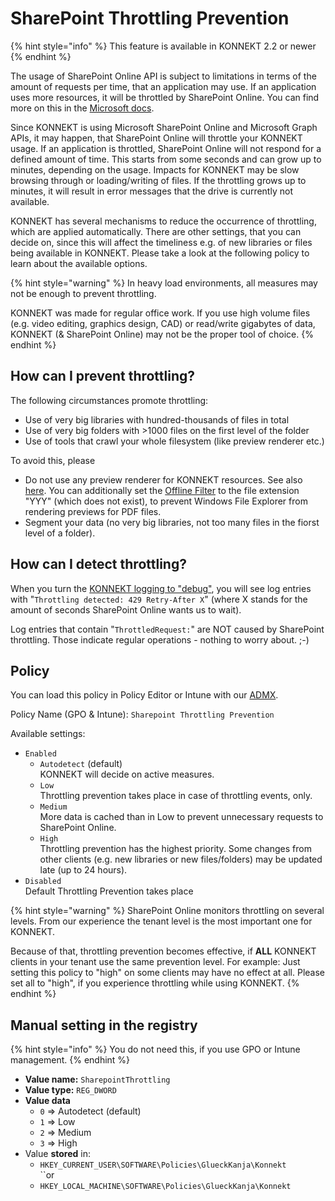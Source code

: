 # SharePoint Throttling Prevention

{% hint style="info" %}
This feature is available in KONNEKT 2.2 or newer
{% endhint %}

The usage of SharePoint Online API is subject to limitations in terms of the amount of requests per time, that an application may use. If an application uses more resources, it will be throttled by SharePoint Online. You can find more on this in the [Microsoft docs](https://learn.microsoft.com/en-us/sharepoint/dev/general-development/how-to-avoid-getting-throttled-or-blocked-in-sharepoint-online).

Since KONNEKT is using Microsoft SharePoint Online and Microsoft Graph APIs, it may happen, that SharePoint Online will throttle your KONNEKT usage. If an application is throttled, SharePoint Online will not respond for a defined amount of time. This starts from some seconds and can grow up to minutes, depending on the usage. Impacts for KONNEKT may be slow browsing through or loading/writing of files. If the throttling grows up to minutes, it will result in error messages that the drive is currently not available.

KONNEKT has several mechanisms to reduce the occurrence of throttling, which are applied automatically. There are other settings, that you can decide on, since this will affect the timeliness e.g. of new libraries or files being available in KONNEKT. Please take a look at the following policy to learn about the available options.

{% hint style="warning" %}
In heavy load environments, all measures may not be enough to prevent throttling.

KONNEKT was made for regular office work. If you use high volume files (e.g. video editing, graphics design, CAD) or read/write gigabytes of data, KONNEKT (& SharePoint Online) may not be the proper tool of choice.
{% endhint %}

## How can I prevent throttling?

The following circumstances promote throttling:

* Use of very big libraries with hundred-thousands of files in total
* Use of very big folders with >1000 files on the first level of the folder
* Use of tools that crawl your whole filesystem (like preview renderer etc.)

To avoid this, please

* Do not use any preview renderer for KONNEKT resources. See also [here](offline-attribute.md). You can additionally set the [Offline Filter](offline-attribute.md#exclude-dedicated-file-types-from-offline-attribute-filter) to the file extension "YYY" (which does not exist), to prevent Windows File Explorer from rendering previews for PDF files.
* Segment your data (no very big libraries, not too many files in the fiorst level of a folder).

## How can I detect throttling?

When you turn the [KONNEKT logging to "debug"](logging.md#log-level), you will see log entries with "`Throttling detected: 429 Retry-After X`" (where X stands for the amount of seconds SharePoint Online wants us to wait).

Log entries that contain "`ThrottledRequest:`" are NOT caused by SharePoint throttling. Those indicate regular operations - nothing to worry about. ;-)

## Policy

You can load this policy in Policy Editor or Intune with our [ADMX](../management-options/settings-via-gpo.md#admx-file).

Policy Name (GPO & Intune): `Sharepoint Throttling Prevention`

Available settings:

* `Enabled`
  * `Autodetect` (default)\
    KONNEKT will decide on active measures.
  * `Low`\
    Throttling prevention takes place in case of throttling events, only.
  * `Medium`\
    More data is cached than in Low to prevent unnecessary requests to SharePoint Online.
  * `High`\
    Throttling prevention has the highest priority. Some changes from other clients (e.g. new libraries or new files/folders) may be updated late (up to 24 hours).
* `Disabled`\
  Default Throttling Prevention takes place

{% hint style="warning" %}
SharePoint Online monitors throttling on several levels. From our experience the tenant level is the most important one for KONNEKT.

Because of that, throttling prevention becomes effective, if **ALL** KONNEKT clients in your tenant use the same prevention level. For example: Just setting this policy to "high" on some clients may have no effect at all. Please set all to "high", if you experience throttling while using KONNEKT.
{% endhint %}

## Manual setting in the registry

{% hint style="info" %}
You do not need this, if you use GPO or Intune management.
{% endhint %}

* **Value name:** `SharepointThrottling`
* **Value type:** `REG_DWORD`
* **Value data**
  * `0` => Autodetect (default)
  * `1` => Low
  * `2` => Medium
  * `3` => High
* Value **stored** in:
  * `HKEY_CURRENT_USER\SOFTWARE\Policies\GlueckKanja\Konnekt`\
    ``or
  * `HKEY_LOCAL_MACHINE\SOFTWARE\Policies\GlueckKanja\Konnekt`
